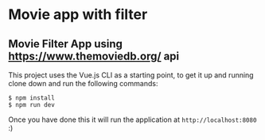 # Movie app with filter
## Movie Filter App using https://www.themoviedb.org/ api

This project uses the Vue.js CLI as a starting point, to get it up and running clone down and run the following commands:

```
$ npm install
$ npm run dev
```

Once you have done this it will run the application at `http://localhost:8080` :)

